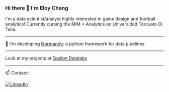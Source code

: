 ### Hi there 👋 I'm Eloy Chang

I'm a data scientist/analyst highly interested in game design and football analytics! Currently cursing the MiM + Analytics on Universidad Torcuato Di Tella. 

----------------------------

:rocket: I'm developing [Normandy](https://github.com/echang1802/normandy): a python framework for data pipelines.

----------------------------

Look at my projects at [Epsilon Datalabs](https://echang1802.github.io/epsilon.github.io/index.html#page-top)

----------------------------

📫 Contact: 

[![LinkedIn](https://img.shields.io/badge/-LinkedIn-222222?style=flat-square&logo=linkedin&logoColor=white&link=https://www.linkedin.com/in/echang182/)](https://www.linkedin.com/in/carloscrespoi/)

<!--
**echang1802/echang1802** is a ✨ _special_ ✨ repository because its `README.md` (this file) appears on your GitHub profile.

Here are some ideas to get you started:

- 🔭 I’m currently working on ...
- 🌱 I’m currently learning ...
- 👯 I’m looking to collaborate on ...
- 🤔 I’m looking for help with ...
- 💬 Ask me about ...
- 📫 How to reach me: ...
- 😄 Pronouns: ...
- ⚡ Fun fact: ...
-->
